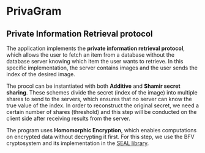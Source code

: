 # PrivaGram
<h2>Private Information Retrieval protocol</h2>

<p> The application implements the <strong>private information retrieval protocol</strong>, which allows the user to fetch an item from a database without the database server knowing which item the user wants to retrieve. In this specific implementation, the server contains images and the user sends the index of the desired image.</p>

<p>The procol can be instantiated with both <strong>Additive</strong> and <strong>Shamir secret sharing</strong>. These schemes divide the secret (index of the image) into multiple shares to send to the servers, which ensures that no server can know the true value of the index.
In order to reconstruct the original secret, we need a certain number of shares (threshold) and this step will be conducted on the client side after receiving results from the server.</p>

<p>The program uses <strong>Homomorphic Encryption</strong>, which enables computations on encrypted data without decrypting it first. For this step, we use the BFV cryptosystem and its implementation in the <a href="https://github.com/microsoft/SEAL" target="_blank">SEAL library</a>.</p>


